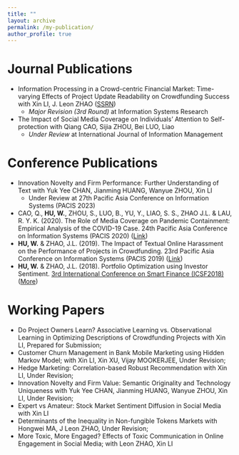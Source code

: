 ```yaml
---
title: ""
layout: archive
permalink: /my-publication/
author_profile: true
---
```


# Journal Publications

- Information Processing in a Crowd-centric Financial Market: Time-varying Effects of Project Update Readability on Crowdfunding Success with Xin LI, J. Leon ZHAO ([SSRN](https://papers.ssrn.com/sol3/papers.cfm?abstract_id=3925150))
  - *Major Revision (3rd Round)* at Information Systems Research 
- The Impact of Social Media Coverage on Individuals’ Attention to Self-protection with Qiang CAO, Sijia ZHOU, Bei LUO, Liao
  - *Under Review* at International Journal of Information Management 

# Conference Publications

- Innovation Novelty and Firm Performance: Further Understanding of Text with Yuk Yee CHAN, Jianming HUANG, Wanyue ZHOU, Xin LI
  - Under Review at 27th Pacific Asia Conference on Information Systems (PACIS 2023)
- CAO, Q., **HU, W.**, ZHOU, S., LUO, B., YU, Y., LIAO, S. S., ZHAO J.L. & LAU, R. Y. K. (2020). The Role of Media Coverage on Pandemic Containment: Empirical Analysis of the COVID-19 Case. 24th Pacific Asia Conference on Information Systems (PACIS 2020) ([Link](https://aisel.aisnet.org/pacis2020/162/))
- **HU, W.** & ZHAO, J.L. (2019). The Impact of Textual Online Harassment on the Performance of Projects in Crowdfunding. 23rd Pacific Asia Conference on Information Systems (PACIS 2019) ([Link](https://aisel.aisnet.org/pacis2019/156/))
- **HU, W.** & ZHAO, J.L. (2018). Portfolio Optimization using Investor Sentiment. [3rd International Conference on Smart Finance (ICSF2018)](http://epic.is.cityu.edu.hk/ICSF18/) ([More](/publichation/2018-ICSF))

# Working Papers

- Do Project Owners Learn? Associative Learning vs. Observational Learning in Optimizing Descriptions of Crowdfunding Projects with Xin LI, Prepared for Submission;
- Customer Churn Management in Bank Mobile Marketing using Hidden Markov Model; with Xin LI, Xin XU, Vijay MOOKERJEE, Under Revision;
- Hedge Marketing: Correlation-based Robust Recommendation with Xin LI, Under Revision;
- Innovation Novelty and Firm Value: Semantic Originality and Technology Uniqueness with Yuk Yee CHAN, Jianming HUANG, Wanyue ZHOU, Xin LI, Under Revision;
- Expert vs Amateur: Stock Market Sentiment Diffusion in Social Media with Xin LI
- Determinants of the Inequality in Non-fungible Tokens Markets with Hongwei MA, J Leon ZHAO, Under Revision;
- More Toxic, More Engaged? Effects of Toxic Communication in Online Engagement in Social Media; with Leon ZHAO, Xin LI
